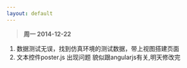 ```yaml
---
layout: default
---
```


>**周一 2014-12-22**

1. 数据测试无误，找到仿真环境的测试数据，带上视图搭建页面
2. 文本控件poster.js 出现问题 貌似跟angularjs有关,明天修改完



